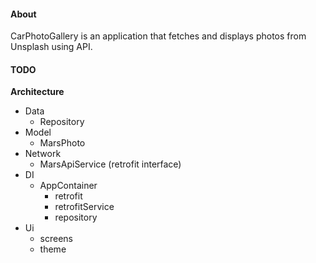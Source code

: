 
#### About

CarPhotoGallery is an application that fetches and displays photos from Unsplash using API.


#### TODO

**Architecture**
- Data
	- Repository
- Model
	- MarsPhoto
- Network
	- MarsApiService (retrofit interface)
- DI
	- AppContainer
		- retrofit
		- retrofitService
		- repository
- Ui
	- screens
	- theme